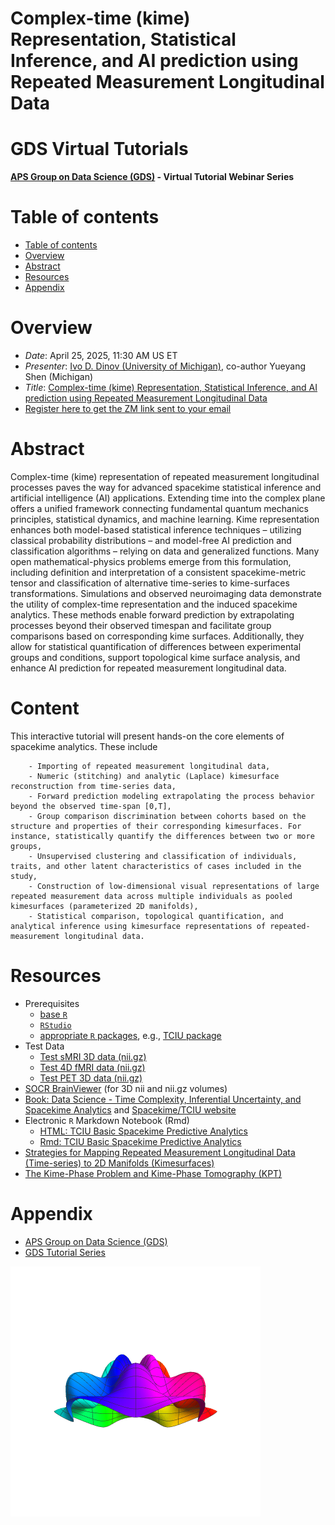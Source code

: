 # Complex-time (kime) Representation, Statistical Inference, and AI prediction using Repeated Measurement Longitudinal Data

# GDS Virtual Tutorials

**[APS Group on Data Science (GDS)](https://engage.aps.org/gds/home) - Virtual Tutorial Webinar Series**


Table of contents
=================

<!--ts-->
   * [Table of contents](#table-of-contents)
   * [Overview](#overview)
   * [Abstract](#abstract)
   * [Resources](#resources)
   * [Appendix](#appendix)
<!--te-->

Overview
========

* *Date*: April 25, 2025, 11:30 AM US ET
* *Presenter*: [Ivo D. Dinov (University of Michigan)](https://www.socr.umich.edu/people/dinov/), co-author Yueyang Shen (Michigan)
* *Title*: [Complex-time (kime) Representation, Statistical Inference, and AI prediction using Repeated Measurement Longitudinal Data](https://spacekime.org)
* [Register here to get the ZM link sent to your email](https://apsphysics.zoom.us/meeting/register/tkp5ZTRtRFeJNQNgTgO_1A)

Abstract
========

Complex-time (kime) representation of repeated measurement longitudinal processes paves the way for advanced spacekime statistical inference and artificial intelligence (AI) applications. Extending time into the complex plane offers a unified framework connecting fundamental quantum mechanics principles, statistical dynamics, and machine learning. Kime representation enhances both model-based statistical inference techniques – utilizing classical probability distributions – and model-free AI prediction and classification algorithms – relying on data and generalized functions. Many open mathematical-physics problems emerge from this formulation, including definition and interpretation of a consistent spacekime-metric tensor and classification of alternative time-series to kime-surfaces transformations. Simulations and observed neuroimaging data demonstrate the utility of complex-time representation and the induced spacekime analytics. These methods enable forward prediction by extrapolating processes beyond their observed timespan and facilitate group comparisons based on corresponding kime surfaces. Additionally, they allow for statistical quantification of differences between experimental groups and conditions, support topological kime surface analysis, and enhance AI prediction for repeated measurement longitudinal data.

Content
=======
This interactive tutorial will present hands-on the core elements of spacekime analytics. These include
   
        - Importing of repeated measurement longitudinal data,
        - Numeric (stitching) and analytic (Laplace) kimesurface reconstruction from time-series data,
        - Forward prediction modeling extrapolating the process behavior beyond the observed time-span [0,T],
        - Group comparison discrimination between cohorts based on the structure and properties of their corresponding kimesurfaces. For instance, statistically quantify the differences between two or more groups,
        - Unsupervised clustering and classification of individuals, traits, and other latent characteristics of cases included in the study,
        - Construction of low-dimensional visual representations of large repeated measurement data across multiple individuals as pooled kimesurfaces (parameterized 2D manifolds),
        - Statistical comparison, topological quantification, and analytical inference using kimesurface representations of repeated-measurement longitudinal data.

Resources
=========

* Prerequisites
     - [base `R`](https://R-project.org)
     - [`RStudio`](https://posit.co/download/rstudio-desktop/)
     - [appropriate `R` packages](https://cran.r-project.org/web/packages/available_packages_by_name.html), e.g., [TCIU package](https://cran.r-project.org/web/packages/TCIU/index.html)
* Test Data
     - [Test sMRI 3D data (nii.gz)](http://socr.umich.edu/HTML5/BrainViewer/data/TestBrain.nii.gz)
     - [Test 4D fMRI data (nii.gz)](http://socr.umich.edu/HTML5/BrainViewer/data/fMRI_FilteredData_4D.nii.gz)
     - [Test PET 3D data (nii.gz)](http://socr.umich.edu/HTML5/BrainViewer/data/PET_FDG_3D_vol.nii.gz)
* [SOCR BrainViewer](https://socr.umich.edu/HTML5/BrainViewer/) (for 3D nii and nii.gz volumes)
* [Book: Data Science - Time Complexity, Inferential Uncertainty, and Spacekime Analytics](https://doi.org/10.1515/9783110697827) and [Spacekime/TCIU website](https://www.socr.umich.edu/TCIU/)
* Electronic `R` Markdown Notebook (Rmd)
    - [HTML: TCIU Basic Spacekime Predictive Analytics](https://www.socr.umich.edu/TCIU/HTMLs/Chapter6_TCIU_Basic_SpacekimePredictiveAnalytics.html)
    - [Rmd: TCIU Basic Spacekime Predictive Analytics](https://www.socr.umich.edu/TCIU/HTMLs/Chapter6_TCIU_Basic_SpacekimePredictiveAnalytics.Rmd)
* [Strategies for Mapping Repeated Measurement Longitudinal Data (Time-series) to 2D Manifolds (Kimesurfaces)](https://www.socr.umich.edu/TCIU/HTMLs/Chapter6_TCIU_MappingLongitudinalTimeseries_2_Kimesurfaces.html)
* [The Kime-Phase Problem and Kime-Phase Tomography (KPT)](https://www.socr.umich.edu/TCIU/HTMLs/Chapter3_Kime_Phase_Problem.html)
    
Appendix
=========

* [APS Group on Data Science (GDS)](https://engage.aps.org/gds/home)
* [GDS Tutorial Series](https://github.com/butler-julie/GDSVirtualTutorials)

<a href="[https://engage.aps.org/gds/home](https://wiki.socr.umich.edu/index.php/SOCR_APS_GDS_VTS_SK_2025)"><img align="center" width="400" src="https://github.com/butler-julie/GDSVirtualTutorials/blob/main/042525_Kime/ComplexValued_KimeIndexed_Kimesurface.gif?raw=true"></a>
